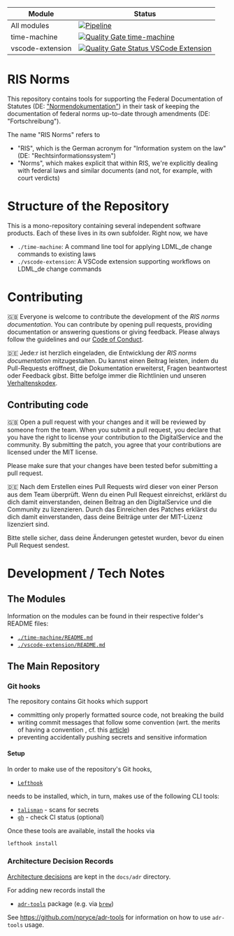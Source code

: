 | Module | Status |
| ----- | ----- |
| All modules | [![Pipeline](https://github.com/digitalservicebund/ris-norms/actions/workflows/pipeline.yml/badge.svg)](https://github.com/digitalservicebund/ris-norms/actions/workflows/pipeline.yml) |
| time-machine | [![Quality Gate time-machine](https://sonarcloud.io/api/project_badges/measure?project=digitalservicebund_ris-norms-time-machine&metric=alert_status)](https://sonarcloud.io/summary/new_code?id=digitalservicebund_ris-norms-time-machine) |
| vscode-extension | [![Quality Gate Status VSCode Extension](https://sonarcloud.io/api/project_badges/measure?project=digitalservicebund_ris-norms-vscode-extension&metric=alert_status)](https://sonarcloud.io/summary/new_code?id=digitalservicebund_ris-norms-vscode-extension)

# RIS Norms

This repository contains tools for supporting the Federal Documentation of Statutes (DE: ["Normendokumentation"](https://www.bundesjustizamt.de/DE/Themen/Rechtsetzung/Normendokumentation/Normendokumentation_node.html)) in their task of keeping the documentation of federal norms up-to-date through amendments (DE: "Fortschreibung").

The name "RIS Norms" refers to 
* "RIS", which is the German acronym for "Information system on the law" (DE: "Rechtsinformationssystem")
* "Norms", which makes explicit that within RIS, we're explicitly dealing with federal laws and similar documents (and not, for example, with court verdicts)

# Structure of the Repository
This is a mono-repository containing several independent software products. Each of these lives in its own subfolder. Right now, we have
* `./time-machine`: A command line tool for applying LDML_de change commands to existing laws
* `./vscode-extension`: A VSCode extension supporting workflows on LDML_de change commands

# Contributing

🇬🇧
Everyone is welcome to contribute the development of the _RIS norms documentation_. You can contribute by opening pull requests, providing documentation or answering questions or giving feedback. Please always follow the guidelines and our
[Code of Conduct](CODE_OF_CONDUCT.md).

🇩🇪
Jede:r ist herzlich eingeladen, die Entwicklung der _RIS norms documentation_ mitzugestalten. Du kannst einen Beitrag leisten,
indem du Pull-Requests eröffnest, die Dokumentation erweiterst, Fragen beantwortest oder Feedback gibst.
Bitte befolge immer die Richtlinien und unseren [Verhaltenskodex](CODE_OF_CONDUCT_DE.md).

## Contributing code

🇬🇧
Open a pull request with your changes and it will be reviewed by someone from the team. When you submit a pull request,
you declare that you have the right to license your contribution to the DigitalService and the community.
By submitting the patch, you agree that your contributions are licensed under the MIT license.

Please make sure that your changes have been tested befor submitting a pull request.

🇩🇪
Nach dem Erstellen eines Pull Requests wird dieser von einer Person aus dem Team überprüft. Wenn du einen Pull Request
einreichst, erklärst du dich damit einverstanden, deinen Beitrag an den DigitalService und die Community zu
lizenzieren. Durch das Einreichen des Patches erklärst du dich damit einverstanden, dass deine Beiträge unter der
MIT-Lizenz lizenziert sind.

Bitte stelle sicher, dass deine Änderungen getestet wurden, bevor du einen Pull Request sendest.

# Development / Tech Notes

## The Modules

Information on the modules can be found in their respective folder's README files:
* [`./time-machine/README.md`](./time-machine/README.md)
* [`./vscode-extension/README.md`](./vscode-extension/README.md)

## The Main Repository

### Git hooks

The repository contains Git hooks which support

* committing only properly formatted source code, not breaking the build
* writing commit messages that follow some convention (wrt. the merits of having a convention , cf. this [article](https://chris.beams.io/posts/git-commit/))
* preventing accidentally pushing secrets and sensitive information

#### Setup
In order to make use of the repository's Git hooks, 
* [`Lefthook`](https://github.com/evilmartians/lefthook) 

needs to be installed, which, in turn, makes use of the following CLI tools: 
* [`talisman`](https://thoughtworks.github.io/talisman/docs) - scans for secrets 
* [`gh`](https://github.com/cli/cli) - check CI status (optional)

Once these tools are available, install the hooks via

```bash
lefthook install
```

### Architecture Decision Records

[Architecture decisions](https://cognitect.com/blog/2011/11/15/documenting-architecture-decisions)
are kept in the `docs/adr` directory.

For adding new records install the 
* [`adr-tools`](https://github.com/npryce/adr-tools) package (e.g. via [`brew`](https://formulae.brew.sh/formula/adr-tools))


See https://github.com/npryce/adr-tools for information on how to use `adr-tools` usage.
